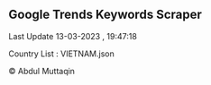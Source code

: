 

## Google Trends Keywords Scraper 
 
Last Update 13-03-2023 , 19:47:18

Country List :
VIETNAM.json



© Abdul Muttaqin 
